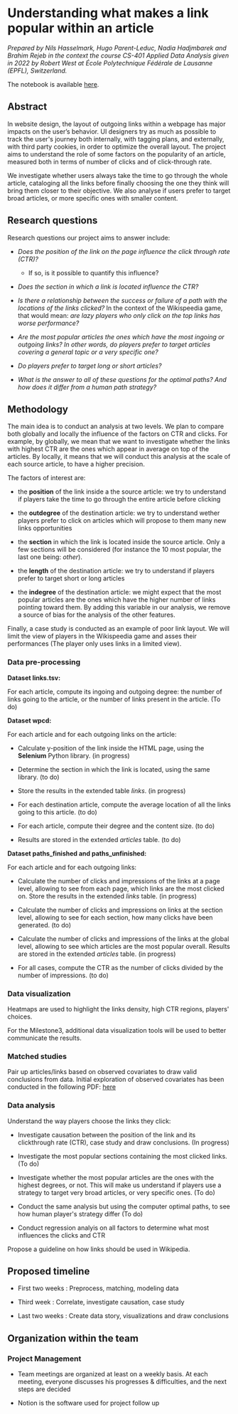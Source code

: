 
# Understanding what makes a link popular within an article

_Prepared by Nils Hasselmark, Hugo Parent-Leduc, Nadia Hadjmbarek and Brahim Rejeb in the context the course CS-401 Applied Data Analysis given in 2022 by Robert West at École Polytechnique Fédérale de Lausanne (EPFL), Switzerland._

  

The notebook is available [here](https://github.com/epfl-ada/ada-2022-project-adaandthelovelaces/blob/main/notebook.ipynb).

  

## Abstract

In website design, the layout of outgoing links within a webpage has major impacts on the user’s behavior. UI designers try as much as possible to track the user's journey both internally, with tagging plans, and externally, with third party cookies, in order to optimize the overall layout. The project aims to understand the role of some factors on the popularity of an article, measured both in terms of number of clicks and of click-through rate.

We investigate whether users always take the time to go through the whole article, cataloging all the links before finally choosing the one they think will bring them closer to their objective. We also analyse if users prefer to target broad articles, or more specific ones with smaller content.

  
  

## Research questions

Research questions our project aims to answer include:

-  _Does the position of the link on the page influence the click through rate (CTR)?_

	- If so, is it possible to quantify this influence?

-  _Does the section in which a link is located influence the CTR?_

  

-  _Is there a relationship between the success or failure of a path with the locations of the links clicked?_
	In the context of the Wikispeedia game, that would mean: _are lazy players who only click on the top links has worse performance?_

-  _Are the most popular articles the ones which have the most ingoing or outgoing links? In other words, do players prefer to target articles covering a general topic or a very specific one?_

 - _Do players prefer to target long  or short articles?_

-  _What is the answer to all of these questions for the optimal paths? And how does it differ from a human path strategy?_

## Methodology

The main idea is to conduct an analysis at two levels. We plan to compare both globally and locally the influence of the factors on CTR and clicks. For example, by globally, we mean that we want to investigate whether the links with highest CTR are the ones which appear in average on top of the articles. By locally, it means that we will conduct this analysis at the scale of each source article, to have a higher precision.

The factors of interest are:
- the **position** of the link inside a the source article: we try to understand if players take the time to go through the entire article before clicking

- the **outdegree** of the destination article: we try to understand wether players prefer to click on articles which will propose to them many new links opportunities

- the **section** in which the link is located inside the source article. Only a few sections will be considered (for instance the 10 most popular, the last one being: _other_).

- the **length** of the destination article: we try to understand if players prefer to target short or long articles

- the **indegree** of the destination article: we might expect that the most popular articles are the ones which have the higher number of links pointing toward them. By adding this variable in our analysis, we remove a source of bias for the analysis of the other features.

  


  

Finally, a case study is conducted as an example of poor link layout. We will limit the view of players in the Wikispeedia game and asses their performances (The player only uses links in a limited view).

  

### Data pre-processing

  

**Dataset links.tsv:**

For each article, compute its ingoing and outgoing degree: the number of links going to the article, or the number of links present in the article. (To do)

  

**Dataset wpcd:**

For each article and for each outgoing links on the article:

- Calculate y-position of the link inside the HTML page, using the **Selenium** Python library. (in progress)

- Determine the section in which the link is located, using the same library. (to do)

- Store the results in the extended table _links_. (in progress)

- For each destination article, compute the average location of all the links going to this article. (to do)

- For each article, compute their degree and the content size. (to do)

- Results are stored in the extended _articles_ table. (to do)

  
  

**Dataset paths_finished and paths_unfinished:**

For each article and for each outgoing links:

- Calculate the number of clicks and impressions of the links at a page level, allowing to see from each page, which links are the most clicked on. Store the results in the extended _links_ table. (in progress)

  

- Calculate the number of clicks and impressions on links at the section level, allowing to see for each section, how many clicks have been generated. (to do)

- Calculate the number of clicks and impressions of the links at the global level, allowing to see which articles are the most popular overall. Results are stored in the extended _articles_ table. (in progress)

- For all cases, compute the CTR as the number of clicks divided by the number of impressions. (to do)

  

### Data visualization

Heatmaps are used to highlight the links density, high CTR regions, players' choices.

For the Milestone3, additional data visualization tools will be used to better communicate the results.

### Matched studies

Pair up articles/links based on observed covariates to draw valid conclusions from data. Initial exploration of observed covariates has been conducted in the following PDF: [here](/obs_data_P2.pdf)

### Data analysis

  

Understand the way players choose the links they click:

- Investigate causation between the position of the link and its clickthrough rate (CTR), case study and draw conclusions. (In progress)

- Investigate the most popular sections containing the most clicked links. (To do)

- Investigate whether the most popular articles are the ones with the highest degrees, or not. This will make us understand if players use a strategy to target very broad articles, or very specific ones. (To do)

- Conduct the same analysis but using the computer optimal paths, to see how human player's strategy differ (To do)

- Conduct regression analyis on all factors to determine what most influences the clicks and CTR

  

Propose a guideline on how links should be used in Wikipedia.

## Proposed timeline

  

- First two weeks : Preprocess, matching, modeling data

- Third week : Correlate, investigate causation, case study

- Last two weeks : Create data story, visualizations and draw conclusions

  
  

## Organization within the team

### Project Management

- Team meetings are organized at least on a weekly basis. At each meeting, everyone discusses his progresses & difficulties, and the next steps are decided

- Notion is the software used for project follow up

  